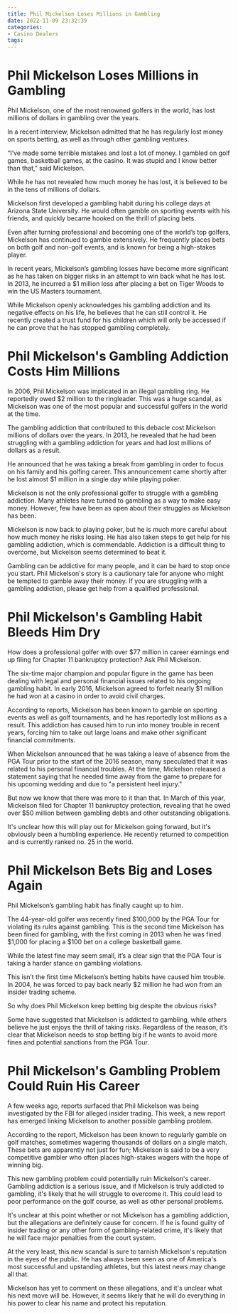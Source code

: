 ```yaml
---
title: Phil Mickelson Loses Millions in Gambling
date: 2022-11-09 23:32:39
categories:
- Casino Dealers
tags:
---
```



#  Phil Mickelson Loses Millions in Gambling

Phil Mickelson, one of the most renowned golfers in the world, has lost millions of dollars in gambling over the years.

In a recent interview, Mickelson admitted that he has regularly lost money on sports betting, as well as through other gambling ventures.

“I’ve made some terrible mistakes and lost a lot of money. I gambled on golf games, basketball games, at the casino. It was stupid and I know better than that,” said Mickelson.

While he has not revealed how much money he has lost, it is believed to be in the tens of millions of dollars.

Mickelson first developed a gambling habit during his college days at Arizona State University. He would often gamble on sporting events with his friends, and quickly became hooked on the thrill of placing bets.

Even after turning professional and becoming one of the world’s top golfers, Mickelson has continued to gamble extensively. He frequently places bets on both golf and non-golf events, and is known for being a high-stakes player.

 In recent years, Mickelson’s gambling losses have become more significant as he has taken on bigger risks in an attempt to win back what he has lost. In 2013, he incurred a $1 million loss after placing a bet on Tiger Woods to win the US Masters tournament.

While Mickelson openly acknowledges his gambling addiction and its negative effects on his life, he believes that he can still control it. He recently created a trust fund for his children which will only be accessed if he can prove that he has stopped gambling completely.

#  Phil Mickelson's Gambling Addiction Costs Him Millions

In 2006, Phil Mickelson was implicated in an illegal gambling ring. He reportedly owed $2 million to the ringleader. This was a huge scandal, as Mickelson was one of the most popular and successful golfers in the world at the time.

The gambling addiction that contributed to this debacle cost Mickelson millions of dollars over the years. In 2013, he revealed that he had been struggling with a gambling addiction for years and had lost millions of dollars as a result.

He announced that he was taking a break from gambling in order to focus on his family and his golfing career. This announcement came shortly after he lost almost $1 million in a single day while playing poker.

Mickelson is not the only professional golfer to struggle with a gambling addiction. Many athletes have turned to gambling as a way to make easy money. However, few have been as open about their struggles as Mickelson has been.

Mickelson is now back to playing poker, but he is much more careful about how much money he risks losing. He has also taken steps to get help for his gambling addiction, which is commendable. Addiction is a difficult thing to overcome, but Mickelson seems determined to beat it.

Gambling can be addictive for many people, and it can be hard to stop once you start. Phil Mickelson's story is a cautionary tale for anyone who might be tempted to gamble away their money. If you are struggling with a gambling addiction, please get help from a qualified professional.

#  Phil Mickelson's Gambling Habit Bleeds Him Dry

How does a professional golfer with over $77 million in career earnings end up filing for Chapter 11 bankruptcy protection? Ask Phil Mickelson.

The six-time major champion and popular figure in the game has been dealing with legal and personal financial issues related to his ongoing gambling habit. In early 2016, Mickelson agreed to forfeit nearly $1 million he had won at a casino in order to avoid civil charges.

According to reports, Mickelson has been known to gamble on sporting events as well as golf tournaments, and he has reportedly lost millions as a result. This addiction has caused him to run into money trouble in recent years, forcing him to take out large loans and make other significant financial commitments.

When Mickelson announced that he was taking a leave of absence from the PGA Tour prior to the start of the 2016 season, many speculated that it was related to his personal financial troubles. At the time, Mickelson released a statement saying that he needed time away from the game to prepare for his upcoming wedding and due to "a persistent heel injury."

But now we know that there was more to it than that. In March of this year, Mickelson filed for Chapter 11 bankruptcy protection, revealing that he owed over $50 million between gambling debts and other outstanding obligations.

It's unclear how this will play out for Mickelson going forward, but it's obviously been a humbling experience. He recently returned to competition and is currently ranked no. 25 in the world.

#  Phil Mickelson Bets Big and Loses Again

Phil Mickelson’s gambling habit has finally caught up to him.

The 44-year-old golfer was recently fined $100,000 by the PGA Tour for violating its rules against gambling. This is the second time Mickelson has been fined for gambling, with the first coming in 2013 when he was fined $1,000 for placing a $100 bet on a college basketball game.

While the latest fine may seem small, it’s a clear sign that the PGA Tour is taking a harder stance on gambling violations.

This isn’t the first time Mickelson’s betting habits have caused him trouble. In 2004, he was forced to pay back nearly $2 million he had won from an insider trading scheme.

So why does Phil Mickelson keep betting big despite the obvious risks?

Some have suggested that Mickelson is addicted to gambling, while others believe he just enjoys the thrill of taking risks. Regardless of the reason, it’s clear that Mickelson needs to stop betting big if he wants to avoid more fines and potential sanctions from the PGA Tour.

#  Phil Mickelson's Gambling Problem Could Ruin His Career

A few weeks ago, reports surfaced that Phil Mickelson was being investigated by the FBI for alleged insider trading. This week, a new report has emerged linking Mickelson to another possible gambling problem.

According to the report, Mickelson has been known to regularly gamble on golf matches, sometimes wagering thousands of dollars on a single match. These bets are apparently not just for fun; Mickelson is said to be a very competitive gambler who often places high-stakes wagers with the hope of winning big.

This new gambling problem could potentially ruin Mickelson's career. Gambling addiction is a serious issue, and if Mickelson is truly addicted to gambling, it's likely that he will struggle to overcome it. This could lead to poor performance on the golf course, as well as other personal problems.

It's unclear at this point whether or not Mickelson has a gambling addiction, but the allegations are definitely cause for concern. If he is found guilty of insider trading or any other form of gambling-related crime, it's likely that he will face major penalties from the court system.

At the very least, this new scandal is sure to tarnish Mickelson's reputation in the eyes of the public. He has always been seen as one of America's most successful and upstanding athletes, but this latest news may change all that.

Mickelson has yet to comment on these allegations, and it's unclear what his next move will be. However, it seems likely that he will do everything in his power to clear his name and protect his reputation.